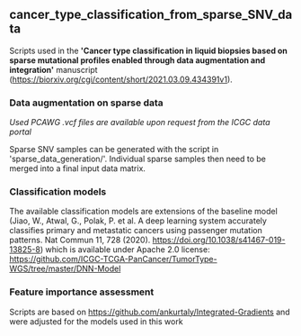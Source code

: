 ## cancer_type_classification_from_sparse_SNV_data
Scripts used in the **'Cancer type classification in liquid biopsies based on sparse mutational profiles enabled through data augmentation and integration'** manuscript (https://biorxiv.org/cgi/content/short/2021.03.09.434391v1).


### Data augmentation on sparse data
  *Used PCAWG .vcf files are available upon request from the ICGC data portal*
  
  Sparse SNV samples can be generated with the script in 'sparse_data_generation/'.
  Individual sparse samples then need to be merged into a final input data matrix.
     
### Classification models
  The available classification models are extensions of the baseline model (Jiao, W., Atwal, G., Polak, P. et al. A deep learning system accurately classifies primary and metastatic cancers using passenger mutation patterns. Nat Commun 11, 728 (2020). https://doi.org/10.1038/s41467-019-13825-8) which is available under Apache 2.0 license: https://github.com/ICGC-TCGA-PanCancer/TumorType-WGS/tree/master/DNN-Model  

### Feature importance assessment
  Scripts are based on https://github.com/ankurtaly/Integrated-Gradients and were adjusted for the models used in this work
